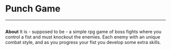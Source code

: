 # Punch Game

---

<img scr="./data/images/fist.png" />

**About**
It is - supposed to be - a simple rpg game of boss fights where you control a fist and must knockout the enemies. Each enemy with an unique combat style, and as you progress your fist you develop some extra skills.
